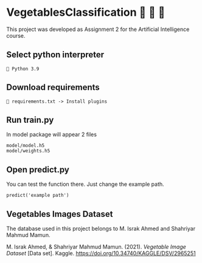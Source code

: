 # VegetablesClassification 🥦 🥕 🥒
This project was developed as Assignment 2 for the Artificial Intelligence course.

## Select python interpreter
```
🐍 Python 3.9 
```

## Download requirements
```
📄 requirements.txt -> Install plugins
```

## Run train.py
In model package will appear 2 files
```
model/model.h5
model/weights.h5
```

## Open predict.py
You can test the function there. Just change the example path.
```
predict('example path')
```
## Vegetables Images Dataset
The database used in this project belongs to M. Israk Ahmed and Shahriyar Mahmud Mamun.

M. Israk Ahmed, &amp; Shahriyar Mahmud Mamun. (2021). <i>Vegetable Image Dataset</i> [Data set]. Kaggle. https://doi.org/10.34740/KAGGLE/DSV/2965251
